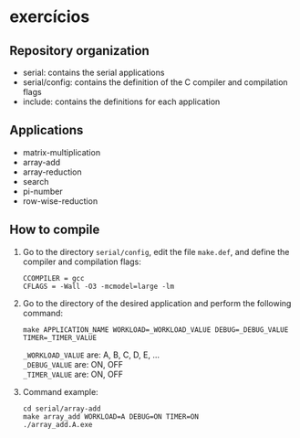 # exercícios

## Repository organization
- serial: contains the serial applications
- serial/config: contains the definition of the C compiler and compilation flags
- include: contains the definitions for each application

## Applications
- matrix-multiplication
- array-add
- array-reduction
- search
- pi-number
- row-wise-reduction

## How to compile
1. Go to the directory `serial/config`, edit the file `make.def`, and define the compiler and compilation flags:
    ```
    CCOMPILER = gcc
    CFLAGS = -Wall -O3 -mcmodel=large -lm
    ```
2. Go to the directory of the desired application and perform the following command:
    ```
    make APPLICATION_NAME WORKLOAD=_WORKLOAD_VALUE DEBUG=_DEBUG_VALUE TIMER=_TIMER_VALUE
    ```
    `_WORKLOAD_VALUE` are:
        A, B, C, D, E, ... \
    `_DEBUG_VALUE` are:
        ON, OFF \
    `_TIMER_VALUE` are:
        ON, OFF

3. Command example:
    ```
    cd serial/array-add
    make array_add WORKLOAD=A DEBUG=ON TIMER=ON
    ./array_add.A.exe
